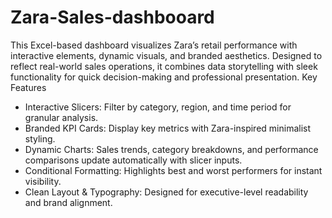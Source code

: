 # Zara-Sales-dashbooard
This Excel-based dashboard visualizes Zara’s retail performance with interactive elements, dynamic visuals, and branded aesthetics.
Designed to reflect real-world sales operations, it combines data storytelling with sleek functionality for quick decision-making and professional presentation.
Key Features
- Interactive Slicers: Filter by category, region, and time period for granular analysis.
- Branded KPI Cards: Display key metrics with Zara-inspired minimalist styling.
- Dynamic Charts: Sales trends, category breakdowns, and performance comparisons update automatically with slicer inputs.
- Conditional Formatting: Highlights best and worst performers for instant visibility.
- Clean Layout & Typography: Designed for executive-level readability and brand alignment.
